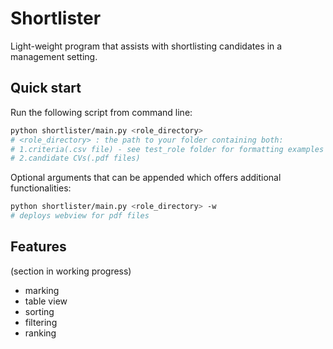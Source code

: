 # Shortlister

Light-weight program that assists with shortlisting candidates in a management setting.  

## Quick start

Run the following script from command line:

```bash
python shortlister/main.py <role_directory>
# <role_directory> : the path to your folder containing both:
# 1.criteria(.csv file) - see test_role folder for formatting examples
# 2.candidate CVs(.pdf files)
``` 
Optional arguments that can be appended which offers additional functionalities:

```bash
python shortlister/main.py <role_directory> -w
# deploys webview for pdf files
```

## Features

(section in working progress) 
- marking
- table view 
- sorting
- filtering
- ranking